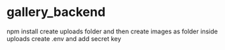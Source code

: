 # gallery_backend
npm install
create uploads folder and then create images as folder inside uploads
create .env and add secret key
